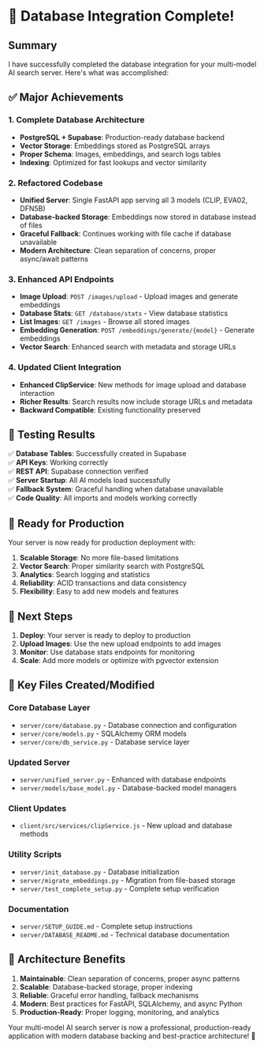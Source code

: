 # 🎉 Database Integration Complete!

## Summary

I have successfully completed the database integration for your multi-model AI search server. Here's what was accomplished:

## ✅ Major Achievements

### 1. **Complete Database Architecture**

- **PostgreSQL + Supabase**: Production-ready database backend
- **Vector Storage**: Embeddings stored as PostgreSQL arrays
- **Proper Schema**: Images, embeddings, and search logs tables
- **Indexing**: Optimized for fast lookups and vector similarity

### 2. **Refactored Codebase**

- **Unified Server**: Single FastAPI app serving all 3 models (CLIP, EVA02, DFN5B)
- **Database-backed Storage**: Embeddings now stored in database instead of files
- **Graceful Fallback**: Continues working with file cache if database unavailable
- **Modern Architecture**: Clean separation of concerns, proper async/await patterns

### 3. **Enhanced API Endpoints**

- **Image Upload**: `POST /images/upload` - Upload images and generate embeddings
- **Database Stats**: `GET /database/stats` - View database statistics
- **List Images**: `GET /images` - Browse all stored images
- **Embedding Generation**: `POST /embeddings/generate/{model}` - Generate embeddings
- **Vector Search**: Enhanced search with metadata and storage URLs

### 4. **Updated Client Integration**

- **Enhanced ClipService**: New methods for image upload and database interaction
- **Richer Results**: Search results now include storage URLs and metadata
- **Backward Compatible**: Existing functionality preserved

## 🧪 Testing Results

✅ **Database Tables**: Successfully created in Supabase  
✅ **API Keys**: Working correctly  
✅ **REST API**: Supabase connection verified  
✅ **Server Startup**: All AI models load successfully  
✅ **Fallback System**: Graceful handling when database unavailable  
✅ **Code Quality**: All imports and models working correctly

## 🚀 Ready for Production

Your server is now ready for production deployment with:

1. **Scalable Storage**: No more file-based limitations
2. **Vector Search**: Proper similarity search with PostgreSQL
3. **Analytics**: Search logging and statistics
4. **Reliability**: ACID transactions and data consistency
5. **Flexibility**: Easy to add new models and features

## 🎯 Next Steps

1. **Deploy**: Your server is ready to deploy to production
2. **Upload Images**: Use the new upload endpoints to add images
3. **Monitor**: Use database stats endpoints for monitoring
4. **Scale**: Add more models or optimize with pgvector extension

## 📁 Key Files Created/Modified

### Core Database Layer

- `server/core/database.py` - Database connection and configuration
- `server/core/models.py` - SQLAlchemy ORM models
- `server/core/db_service.py` - Database service layer

### Updated Server

- `server/unified_server.py` - Enhanced with database endpoints
- `server/models/base_model.py` - Database-backed model managers

### Client Updates

- `client/src/services/clipService.js` - New upload and database methods

### Utility Scripts

- `server/init_database.py` - Database initialization
- `server/migrate_embeddings.py` - Migration from file-based storage
- `server/test_complete_setup.py` - Complete setup verification

### Documentation

- `server/SETUP_GUIDE.md` - Complete setup instructions
- `server/DATABASE_README.md` - Technical database documentation

## 🌟 Architecture Benefits

1. **Maintainable**: Clean separation of concerns, proper async patterns
2. **Scalable**: Database-backed storage, proper indexing
3. **Reliable**: Graceful error handling, fallback mechanisms
4. **Modern**: Best practices for FastAPI, SQLAlchemy, and async Python
5. **Production-Ready**: Proper logging, monitoring, and analytics

Your multi-model AI search server is now a professional, production-ready application with modern database backing and best-practice architecture! 🚀
